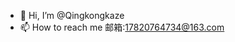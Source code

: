 - 👋 Hi, I’m @Qingkongkaze
- 📫 How to reach me 邮箱:17820764734@163.com
  

<!---
Qingkongkaze/Qingkongkaze is a ✨ special ✨ repository because its `README.md` (this file) appears on your GitHub profile.
You can click the Preview link to take a look at your changes.
--->
